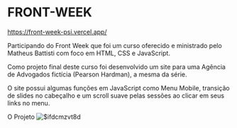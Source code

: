# FRONT-WEEK

https://front-week-psi.vercel.app/

Participando do Front Week que foi um curso oferecido e ministrado pelo Matheus Battisti com foco em HTML, CSS e JavaScript.

Como projeto final deste curso foi desenvolvido um site para uma Agência de Advogados fictícia (Pearson Hardman), a mesma da série.

O site possui algumas funções em JavaScript como Menu Mobile, transição de slides no cabeçalho e um scroll suave pelas sessões ao clicar em seus links no menu.


O Projeto
![$ifdcmzvt8d](https://user-images.githubusercontent.com/103325619/201473751-ac050618-4d05-4a1e-935d-a33d9f0dc6e3.png)


